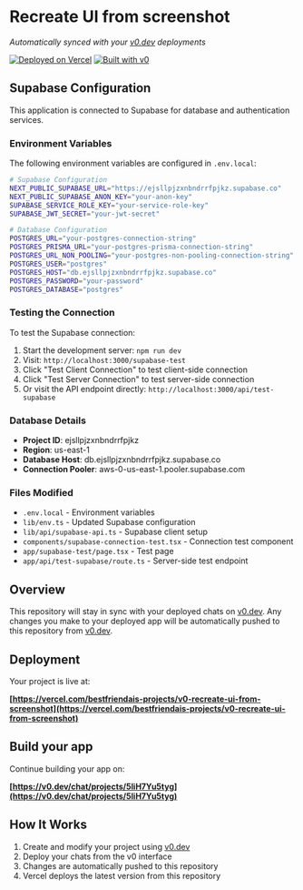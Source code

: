 # Recreate UI from screenshot

*Automatically synced with your [v0.dev](https://v0.dev) deployments*

[![Deployed on Vercel](https://img.shields.io/badge/Deployed%20on-Vercel-black?style=for-the-badge&logo=vercel)](https://vercel.com/bestfriendais-projects/v0-recreate-ui-from-screenshot)
[![Built with v0](https://img.shields.io/badge/Built%20with-v0.dev-black?style=for-the-badge)](https://v0.dev/chat/projects/5IiH7Yu5tyg)

## Supabase Configuration

This application is connected to Supabase for database and authentication services.

### Environment Variables

The following environment variables are configured in `.env.local`:

```bash
# Supabase Configuration
NEXT_PUBLIC_SUPABASE_URL="https://ejsllpjzxnbndrrfpjkz.supabase.co"
NEXT_PUBLIC_SUPABASE_ANON_KEY="your-anon-key"
SUPABASE_SERVICE_ROLE_KEY="your-service-role-key"
SUPABASE_JWT_SECRET="your-jwt-secret"

# Database Configuration
POSTGRES_URL="your-postgres-connection-string"
POSTGRES_PRISMA_URL="your-postgres-prisma-connection-string"
POSTGRES_URL_NON_POOLING="your-postgres-non-pooling-connection-string"
POSTGRES_USER="postgres"
POSTGRES_HOST="db.ejsllpjzxnbndrrfpjkz.supabase.co"
POSTGRES_PASSWORD="your-password"
POSTGRES_DATABASE="postgres"
```

### Testing the Connection

To test the Supabase connection:

1. Start the development server: `npm run dev`
2. Visit: `http://localhost:3000/supabase-test`
3. Click "Test Client Connection" to test client-side connection
4. Click "Test Server Connection" to test server-side connection
5. Or visit the API endpoint directly: `http://localhost:3000/api/test-supabase`

### Database Details

- **Project ID**: ejsllpjzxnbndrrfpjkz
- **Region**: us-east-1
- **Database Host**: db.ejsllpjzxnbndrrfpjkz.supabase.co
- **Connection Pooler**: aws-0-us-east-1.pooler.supabase.com

### Files Modified

- `.env.local` - Environment variables
- `lib/env.ts` - Updated Supabase configuration
- `lib/api/supabase-api.ts` - Supabase client setup
- `components/supabase-connection-test.tsx` - Connection test component
- `app/supabase-test/page.tsx` - Test page
- `app/api/test-supabase/route.ts` - Server-side test endpoint

## Overview

This repository will stay in sync with your deployed chats on [v0.dev](https://v0.dev).
Any changes you make to your deployed app will be automatically pushed to this repository from [v0.dev](https://v0.dev).

## Deployment

Your project is live at:

**[https://vercel.com/bestfriendais-projects/v0-recreate-ui-from-screenshot](https://vercel.com/bestfriendais-projects/v0-recreate-ui-from-screenshot)**

## Build your app

Continue building your app on:

**[https://v0.dev/chat/projects/5IiH7Yu5tyg](https://v0.dev/chat/projects/5IiH7Yu5tyg)**

## How It Works

1. Create and modify your project using [v0.dev](https://v0.dev)
2. Deploy your chats from the v0 interface
3. Changes are automatically pushed to this repository
4. Vercel deploys the latest version from this repository
